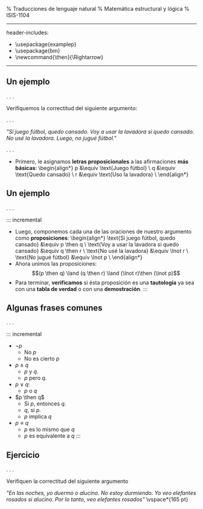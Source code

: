 % Traducciones de lenguaje natural
% Matemática estructural y lógica
% ISIS-1104

---
header-includes:
- \usepackage{examplep}
- \usepackage{bm}
- \newcommand{\then}{\Rightarrow}
---

## Un ejemplo

. . .

Verifiquemos la correctitud del siguiente argumento:

. . .

_"Si juego fútbol, quedo cansado. Voy a usar la lavadora si quedo cansado. No usé la lavadora. Luego, no jugué fútbol."_

. . .

- Primero, le asignamos __letras proposicionales__ a las afirmaciones __más básicas__:
\begin{align*}
    p &\equiv \text{Juego fútbol} \\
    q &\equiv \text{Quedo cansado} \\
    r &\equiv \text{Uso la lavadora} \\
\end{align*}

## Un ejemplo

. . .

::: incremental

- Luego, componemos cada una de las oraciones de nuestro argumento como __proposiciones__:
\begin{align*}
    \text{Si juego fútbol, quedo cansado} &\equiv p \then q \\
    \text{Voy a usar la lavadora si quedo cansado} &\equiv q \then r \\
    \text{No usé la lavadora} &\equiv \lnot r \\
    \text{No jugué fútbol} &\equiv \lnot p \\
\end{align*}
- Ahora unimos las proposiciones:
$$(p \then q) \land (q \then r) \land (\lnot r)\then (\lnot p)$$
- Para terminar, __verificamos__ si ésta proposición es una __tautología__ ya sea con una __tabla de verdad__ o con una __demostración__.
:::

## Algunas frases comunes

. . .

::: incremental

- $\lnot p$
    - No $p$
    - No es cierto $p$
- $p \land q$
    - $p$ y $q$.
    - $p$ pero $q$.
- $p \lor q$:
    - $p$ o $q$
- $p \then q$
    - Si $p$, entonces $q$.
    - $q$, si $p$.
    - $p$ implica $q$
- $p \equiv q$
    - $p$ es lo mismo que $q$
    - $p$ es equivalente a $q$
:::

## Ejercicio

. . .

Verifiquen la correctitud del siguiente argumento

_"En las noches, yo duermo o alucino. No estoy durmiendo. Yo veo elefantes rosados si alucino. Por lo tanto, veo elefantes rosados"_
\vspace*{165 pt}
